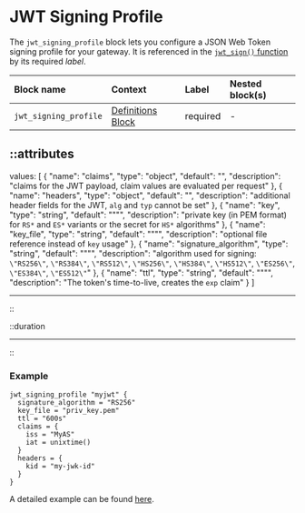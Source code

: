 # JWT Signing Profile

The `jwt_signing_profile` block lets you configure a JSON Web Token signing
profile for your gateway. It is referenced in the [`jwt_sign()` function](../functions)
by its required _label_.

| Block name            | Context                                 | Label            | Nested block(s) |
|:----------------------|:----------------------------------------|:-----------------|:----------------|
| `jwt_signing_profile` | [Definitions Block](definitions)        | required         | -               |


::attributes
---
values: [
  {
    "name": "claims",
    "type": "object",
    "default": "",
    "description": "claims for the JWT payload, claim values are evaluated per request"
  },
  {
    "name": "headers",
    "type": "object",
    "default": "",
    "description": "additional header fields for the JWT, `alg` and `typ` cannot be set"
  },
  {
    "name": "key",
    "type": "string",
    "default": "\"\"",
    "description": "private key (in PEM format) for `RS*` and `ES*` variants or the secret for `HS*` algorithms"
  },
  {
    "name": "key_file",
    "type": "string",
    "default": "\"\"",
    "description": "optional file reference instead of `key` usage"
  },
  {
    "name": "signature_algorithm",
    "type": "string",
    "default": "\"\"",
    "description": "algorithm used for signing: `\"RS256\"`, `\"RS384\"`, `\"RS512\"`, `\"HS256\"`, `\"HS384\"`, `\"HS512\"`, `\"ES256\"`, `\"ES384\"`, `\"ES512\"`"
  },
  {
    "name": "ttl",
    "type": "string",
    "default": "\"\"",
    "description": "The token's time-to-live, creates the `exp` claim"
  }
]

---
::


::duration

---
::

### Example

```hcl
jwt_signing_profile "myjwt" {
  signature_algorithm = "RS256"
  key_file = "priv_key.pem"
  ttl = "600s"
  claims = {
    iss = "MyAS"
    iat = unixtime()
  }
  headers = {
    kid = "my-jwk-id"
  }
}
```

A detailed example can be found [here](https://github.com/avenga/couper-examples/blob/master/creating-jwt/README.md).

